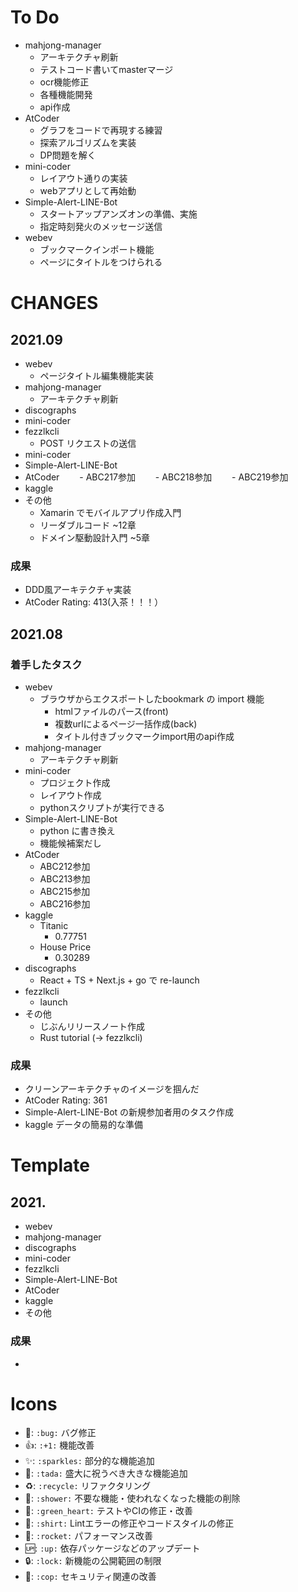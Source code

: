 # To Do
- mahjong-manager
  - アーキテクチャ刷新
  - テストコード書いてmasterマージ
  - ocr機能修正
  - 各種機能開発
  - api作成
- AtCoder
  - グラフをコードで再現する練習
  - 探索アルゴリズムを実装
  - DP問題を解く
- mini-coder
  - レイアウト通りの実装
  - webアプリとして再始動
- Simple-Alert-LINE-Bot
  - スタートアップアンズオンの準備、実施
  - 指定時刻発火のメッセージ送信
- webev
  - ブックマークインポート機能
  - ページにタイトルをつけられる

# CHANGES
## 2021.09
- webev
  - ページタイトル編集機能実装
- mahjong-manager
  - アーキテクチャ刷新
- discographs
- mini-coder
- fezzlkcli
  - POST リクエストの送信
- mini-coder
- Simple-Alert-LINE-Bot
- AtCoder
　　- ABC217参加
　　- ABC218参加
　　- ABC219参加
- kaggle
- その他
  - Xamarin でモバイルアプリ作成入門
  - リーダブルコード ~12章
  - ドメイン駆動設計入門 ~5章

### 成果
- DDD風アーキテクチャ実装
- AtCoder Rating: 413(入茶！！！）

## 2021.08
### 着手したタスク
- webev
  - ブラウザからエクスポートしたbookmark の import 機能
    - htmlファイルのパース(front)
    - 複数urlによるページ一括作成(back)
    - タイトル付きブックマークimport用のapi作成
- mahjong-manager
  - アーキテクチャ刷新
- mini-coder
  - プロジェクト作成
  - レイアウト作成
  - pythonスクリプトが実行できる
- Simple-Alert-LINE-Bot
  - python に書き換え
  - 機能候補案だし
- AtCoder
  - ABC212参加
  - ABC213参加
  - ABC215参加
  - ABC216参加
- kaggle
  - Titanic
    - 0.77751
  - House Price
    - 0.30289
- discographs
  - React + TS + Next.js + go で re-launch
- fezzlkcli
  - launch
- その他
  - じぶんリリースノート作成
  - Rust tutorial (-> fezzlkcli)

### 成果
- クリーンアーキテクチャのイメージを掴んだ
- AtCoder Rating: 361
- Simple-Alert-LINE-Bot の新規参加者用のタスク作成
- kaggle データの簡易的な準備

# Template
## 2021.
- webev
- mahjong-manager
- discographs
- mini-coder
- fezzlkcli
- Simple-Alert-LINE-Bot
- AtCoder
- kaggle
- その他

### 成果
- 


# Icons
- :bug:: `:bug:` バグ修正
- :+1:: `:+1:` 機能改善
- :sparkles:: `:sparkles:` 部分的な機能追加
- :tada:: `:tada:` 盛大に祝うべき大きな機能追加
- :recycle:: `:recycle:` リファクタリング
- :shower:: `:shower:` 不要な機能・使われなくなった機能の削除
- :green_heart:: `:green_heart:` テストやCIの修正・改善
- :shirt:: `:shirt:` Lintエラーの修正やコードスタイルの修正
- :rocket:: `:rocket:` パフォーマンス改善
- :up:: `:up:`  依存パッケージなどのアップデート
- :lock:: `:lock:`  新機能の公開範囲の制限
- :cop:: `:cop:` セキュリティ関連の改善
